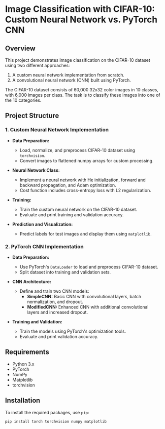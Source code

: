 # Image Classification with CIFAR-10: Custom Neural Network vs. PyTorch CNN

## Overview

This project demonstrates image classification on the CIFAR-10 dataset using two different approaches:

1. A custom neural network implementation from scratch.
2. A convolutional neural network (CNN) built using PyTorch.

The CIFAR-10 dataset consists of 60,000 32x32 color images in 10 classes, with 6,000 images per class. The task is to classify these images into one of the 10 categories.

## Project Structure

### 1. Custom Neural Network Implementation

- **Data Preparation:**

  - Load, normalize, and preprocess CIFAR-10 dataset using `torchvision`.
  - Convert images to flattened numpy arrays for custom processing.

- **Neural Network Class:**

  - Implement a neural network with He initialization, forward and backward propagation, and Adam optimization.
  - Cost function includes cross-entropy loss with L2 regularization.

- **Training:**

  - Train the custom neural network on the CIFAR-10 dataset.
  - Evaluate and print training and validation accuracy.

- **Prediction and Visualization:**
  - Predict labels for test images and display them using `matplotlib`.

### 2. PyTorch CNN Implementation

- **Data Preparation:**

  - Use PyTorch's `DataLoader` to load and preprocess CIFAR-10 dataset.
  - Split dataset into training and validation sets.

- **CNN Architecture:**

  - Define and train two CNN models:
    - **SimpleCNN:** Basic CNN with convolutional layers, batch normalization, and dropout.
    - **ModifiedCNN:** Enhanced CNN with additional convolutional layers and increased dropout.

- **Training and Validation:**
  - Train the models using PyTorch's optimization tools.
  - Evaluate and print validation accuracy.

## Requirements

- Python 3.x
- PyTorch
- NumPy
- Matplotlib
- torchvision

## Installation

To install the required packages, use `pip`:

```bash
pip install torch torchvision numpy matplotlib
```
